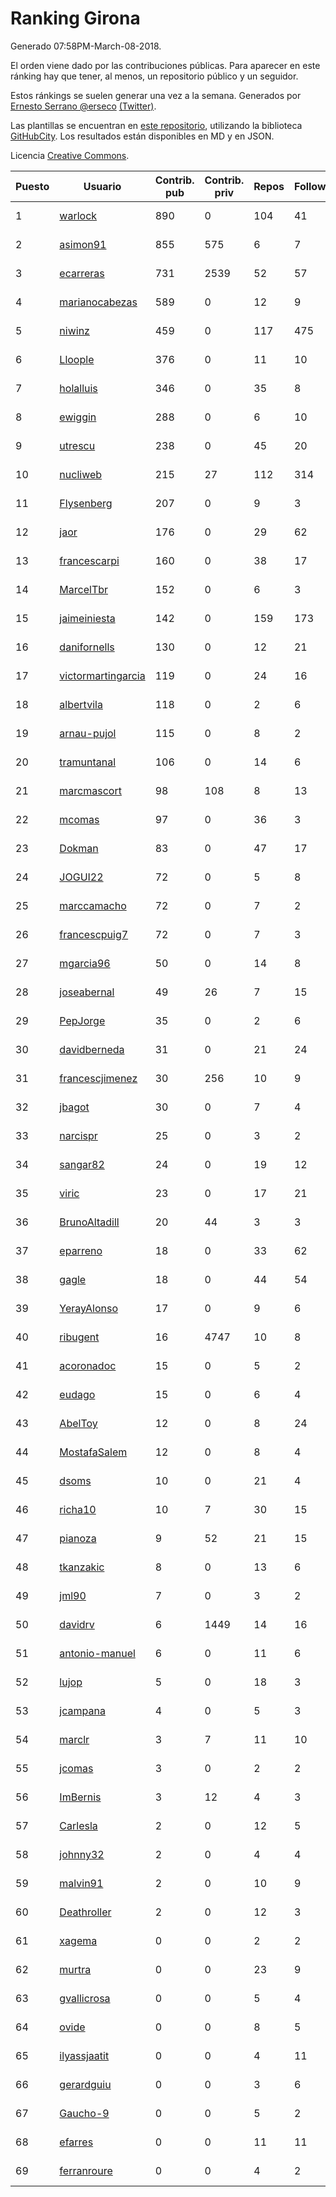 # Ranking Girona

Generado 07:58PM-March-08-2018.

El orden viene dado por las contribuciones públicas. Para aparecer en este ránking hay que tener, al menos, un repositorio público y un seguidor.

Estos ránkings se suelen generar una vez a la semana. Generados por [Ernesto Serrano @erseco](https://github.com/erseco/) [(Twitter)](https://twitter.com/erseco).

Las plantillas se encuentran en [este repositorio](https://github.com/iblancasa/GH-Spanish-Ranking), utilizando la biblioteca [GitHubCity](https://github.com/iblancasa/GitHubCity). Los resultados están disponibles en MD y en JSON.

Licencia [Creative Commons](https://creativecommons.org/licenses/by/4.0/).

| Puesto   |  Usuario  | Contrib. pub | Contrib. priv |Repos| Followers | Desde |  Avatar  |
|----------|-----------|--------------|---------------|-----|-----------|-------|----------|
|1|[warlock](https://github.com/warlock)|890|0|104|41|2010-02-03|![warlock](https://avatars2.githubusercontent.com/u/194981)|
|2|[asimon91](https://github.com/asimon91)|855|575|6|7|2015-07-06|![asimon91](https://avatars3.githubusercontent.com/u/13195695)|
|3|[ecarreras](https://github.com/ecarreras)|731|2539|52|57|2010-06-02|![ecarreras](https://avatars3.githubusercontent.com/u/294235)|
|4|[marianocabezas](https://github.com/marianocabezas)|589|0|12|9|2016-05-10|![marianocabezas](https://avatars0.githubusercontent.com/u/19290459)|
|5|[niwinz](https://github.com/niwinz)|459|0|117|475|2011-06-11|![niwinz](https://avatars0.githubusercontent.com/u/843689)|
|6|[Lloople](https://github.com/Lloople)|376|0|11|10|2013-10-11|![Lloople](https://avatars2.githubusercontent.com/u/5665466)|
|7|[holalluis](https://github.com/holalluis)|346|0|35|8|2011-09-27|![holalluis](https://avatars1.githubusercontent.com/u/1082644)|
|8|[ewiggin](https://github.com/ewiggin)|288|0|6|10|2011-03-08|![ewiggin](https://avatars1.githubusercontent.com/u/657517)|
|9|[utrescu](https://github.com/utrescu)|238|0|45|20|2012-07-20|![utrescu](https://avatars0.githubusercontent.com/u/2011002)|
|10|[nucliweb](https://github.com/nucliweb)|215|27|112|314|2012-01-05|![nucliweb](https://avatars1.githubusercontent.com/u/1307927)|
|11|[Flysenberg](https://github.com/Flysenberg)|207|0|9|3|2017-09-22|![Flysenberg](https://avatars2.githubusercontent.com/u/32201366)|
|12|[jaor](https://github.com/jaor)|176|0|29|62|2009-05-04|![jaor](https://avatars3.githubusercontent.com/u/80719)|
|13|[francescarpi](https://github.com/francescarpi)|160|0|38|17|2010-05-26|![francescarpi](https://avatars2.githubusercontent.com/u/287872)|
|14|[MarcelTbr](https://github.com/MarcelTbr)|152|0|6|3|2016-11-18|![MarcelTbr](https://avatars3.githubusercontent.com/u/23552041)|
|15|[jaimeiniesta](https://github.com/jaimeiniesta)|142|0|159|173|2008-03-09|![jaimeiniesta](https://avatars2.githubusercontent.com/u/2629)|
|16|[danifornells](https://github.com/danifornells)|130|0|12|21|2012-12-03|![danifornells](https://avatars3.githubusercontent.com/u/2950939)|
|17|[victormartingarcia](https://github.com/victormartingarcia)|119|0|24|16|2011-03-09|![victormartingarcia](https://avatars2.githubusercontent.com/u/659832)|
|18|[albertvila](https://github.com/albertvila)|118|0|2|6|2011-03-24|![albertvila](https://avatars0.githubusercontent.com/u/688206)|
|19|[arnau-pujol](https://github.com/arnau-pujol)|115|0|8|2|2016-08-28|![arnau-pujol](https://avatars3.githubusercontent.com/u/21292745)|
|20|[tramuntanal](https://github.com/tramuntanal)|106|0|14|6|2010-02-08|![tramuntanal](https://avatars0.githubusercontent.com/u/199462)|
|21|[marcmascort](https://github.com/marcmascort)|98|108|8|13|2013-02-14|![marcmascort](https://avatars2.githubusercontent.com/u/3595718)|
|22|[mcomas](https://github.com/mcomas)|97|0|36|3|2013-05-15|![mcomas](https://avatars3.githubusercontent.com/u/4439719)|
|23|[Dokman](https://github.com/Dokman)|83|0|47|17|2012-09-06|![Dokman](https://avatars1.githubusercontent.com/u/2290904)|
|24|[JOGUI22](https://github.com/JOGUI22)|72|0|5|8|2013-09-30|![JOGUI22](https://avatars0.githubusercontent.com/u/5580229)|
|25|[marccamacho](https://github.com/marccamacho)|72|0|7|2|2014-04-24|![marccamacho](https://avatars1.githubusercontent.com/u/7396184)|
|26|[francescpuig7](https://github.com/francescpuig7)|72|0|7|3|2016-06-15|![francescpuig7](https://avatars3.githubusercontent.com/u/19941550)|
|27|[mgarcia96](https://github.com/mgarcia96)|50|0|14|8|2014-02-01|![mgarcia96](https://avatars1.githubusercontent.com/u/6561770)|
|28|[joseabernal](https://github.com/joseabernal)|49|26|7|15|2011-11-23|![joseabernal](https://avatars2.githubusercontent.com/u/1215598)|
|29|[PepJorge](https://github.com/PepJorge)|35|0|2|6|2013-03-08|![PepJorge](https://avatars1.githubusercontent.com/u/3807514)|
|30|[davidberneda](https://github.com/davidberneda)|31|0|21|24|2012-04-12|![davidberneda](https://avatars0.githubusercontent.com/u/1636163)|
|31|[francescjimenez](https://github.com/francescjimenez)|30|256|10|9|2012-05-30|![francescjimenez](https://avatars0.githubusercontent.com/u/1791741)|
|32|[jbagot](https://github.com/jbagot)|30|0|7|4|2015-03-28|![jbagot](https://avatars3.githubusercontent.com/u/11691527)|
|33|[narcispr](https://github.com/narcispr)|25|0|3|2|2011-05-19|![narcispr](https://avatars3.githubusercontent.com/u/798275)|
|34|[sangar82](https://github.com/sangar82)|24|0|19|12|2010-12-15|![sangar82](https://avatars1.githubusercontent.com/u/524030)|
|35|[viric](https://github.com/viric)|23|0|17|21|2009-03-24|![viric](https://avatars1.githubusercontent.com/u/66664)|
|36|[BrunoAltadill](https://github.com/BrunoAltadill)|20|44|3|3|2015-12-29|![BrunoAltadill](https://avatars3.githubusercontent.com/u/16470099)|
|37|[eparreno](https://github.com/eparreno)|18|0|33|62|2008-03-13|![eparreno](https://avatars1.githubusercontent.com/u/3028)|
|38|[gagle](https://github.com/gagle)|18|0|44|54|2012-02-17|![gagle](https://avatars0.githubusercontent.com/u/1446052)|
|39|[YerayAlonso](https://github.com/YerayAlonso)|17|0|9|6|2012-05-29|![YerayAlonso](https://avatars2.githubusercontent.com/u/1788228)|
|40|[ribugent](https://github.com/ribugent)|16|4747|10|8|2011-11-08|![ribugent](https://avatars1.githubusercontent.com/u/1180455)|
|41|[acoronadoc](https://github.com/acoronadoc)|15|0|5|2|2011-06-01|![acoronadoc](https://avatars2.githubusercontent.com/u/822481)|
|42|[eudago](https://github.com/eudago)|15|0|6|4|2011-05-25|![eudago](https://avatars2.githubusercontent.com/u/809916)|
|43|[AbelToy](https://github.com/AbelToy)|12|0|8|24|2009-10-31|![AbelToy](https://avatars2.githubusercontent.com/u/147130)|
|44|[MostafaSalem](https://github.com/MostafaSalem)|12|0|8|4|2016-05-03|![MostafaSalem](https://avatars1.githubusercontent.com/u/19169958)|
|45|[dsoms](https://github.com/dsoms)|10|0|21|4|2011-07-13|![dsoms](https://avatars3.githubusercontent.com/u/912243)|
|46|[richa10](https://github.com/richa10)|10|7|30|15|2014-12-06|![richa10](https://avatars3.githubusercontent.com/u/10096428)|
|47|[pianoza](https://github.com/pianoza)|9|52|21|15|2013-02-28|![pianoza](https://avatars3.githubusercontent.com/u/3731130)|
|48|[tkanzakic](https://github.com/tkanzakic)|8|0|13|6|2011-06-29|![tkanzakic](https://avatars0.githubusercontent.com/u/884028)|
|49|[jml90](https://github.com/jml90)|7|0|3|2|2016-03-18|![jml90](https://avatars2.githubusercontent.com/u/17928538)|
|50|[davidrv](https://github.com/davidrv)|6|1449|14|16|2009-03-09|![davidrv](https://avatars2.githubusercontent.com/u/61644)|
|51|[antonio-manuel](https://github.com/antonio-manuel)|6|0|11|6|2015-04-09|![antonio-manuel](https://avatars0.githubusercontent.com/u/11867984)|
|52|[lujop](https://github.com/lujop)|5|0|18|3|2011-07-16|![lujop](https://avatars1.githubusercontent.com/u/920260)|
|53|[jcampana](https://github.com/jcampana)|4|0|5|3|2012-07-16|![jcampana](https://avatars3.githubusercontent.com/u/1982571)|
|54|[marclr](https://github.com/marclr)|3|7|11|10|2013-02-04|![marclr](https://avatars0.githubusercontent.com/u/3474291)|
|55|[jcomas](https://github.com/jcomas)|3|0|2|2|2013-12-30|![jcomas](https://avatars3.githubusercontent.com/u/6289333)|
|56|[ImBernis](https://github.com/ImBernis)|3|12|4|3|2016-05-28|![ImBernis](https://avatars3.githubusercontent.com/u/19626829)|
|57|[Carlesla](https://github.com/Carlesla)|2|0|12|5|2012-06-18|![Carlesla](https://avatars0.githubusercontent.com/u/1863714)|
|58|[johnny32](https://github.com/johnny32)|2|0|4|4|2013-03-20|![johnny32](https://avatars2.githubusercontent.com/u/3924718)|
|59|[malvin91](https://github.com/malvin91)|2|0|10|9|2014-02-27|![malvin91](https://avatars2.githubusercontent.com/u/6801363)|
|60|[Deathroller](https://github.com/Deathroller)|2|0|12|3|2014-06-18|![Deathroller](https://avatars3.githubusercontent.com/u/7921596)|
|61|[xagema](https://github.com/xagema)|0|0|2|2|2012-05-23|![xagema](https://avatars2.githubusercontent.com/u/1770166)|
|62|[murtra](https://github.com/murtra)|0|0|23|9|2012-06-05|![murtra](https://avatars3.githubusercontent.com/u/1818725)|
|63|[gvallicrosa](https://github.com/gvallicrosa)|0|0|5|4|2012-09-13|![gvallicrosa](https://avatars0.githubusercontent.com/u/2340232)|
|64|[ovide](https://github.com/ovide)|0|0|8|5|2013-02-01|![ovide](https://avatars3.githubusercontent.com/u/3451025)|
|65|[ilyassjaatit](https://github.com/ilyassjaatit)|0|0|4|11|2013-12-06|![ilyassjaatit](https://avatars0.githubusercontent.com/u/6122534)|
|66|[gerardguiu](https://github.com/gerardguiu)|0|0|3|6|2013-10-14|![gerardguiu](https://avatars2.githubusercontent.com/u/5679102)|
|67|[Gaucho-9](https://github.com/Gaucho-9)|0|0|5|2|2014-01-27|![Gaucho-9](https://avatars3.githubusercontent.com/u/6517150)|
|68|[efarres](https://github.com/efarres)|0|0|11|11|2014-03-04|![efarres](https://avatars0.githubusercontent.com/u/6848360)|
|69|[ferranroure](https://github.com/ferranroure)|0|0|4|2|2015-09-28|![ferranroure](https://avatars0.githubusercontent.com/u/14871012)|
